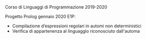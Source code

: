 Corso di Linguaggi di Programmazione 2019-2020 

Progetto Prolog gennaio 2020 E1P:
- Compilazione d’espressioni regolari in automi non deterministici
- Verifica di appartenenza al linguaggio riconosciuto dall'automa
